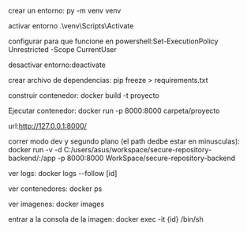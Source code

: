 crear un entorno: py -m venv venv

activar entorno .\venv\Scripts\Activate

configurar para que funcione en powershell:Set-ExecutionPolicy Unrestricted -Scope CurrentUser

desactivar entorno:deactivate

crear archivo de dependencias:  pip freeze > requirements.txt

construir contenedor: docker build -t proyecto

Ejecutar contenedor:  docker run -p 8000:8000 carpeta/proyecto

url:http://127.0.0.1:8000/

correr modo dev y segundo plano (el path dedbe estar en minusculas): docker run -v -d C:/users/asus/workspace/secure-repository-backend/:/app -p 8000:8000 WorkSpace/secure-repository-backend

ver logs: docker logs --follow [id]

ver contenedores: docker ps

ver imagenes: docker images

entrar a la consola de la imagen: docker exec -it {id} /bin/sh
